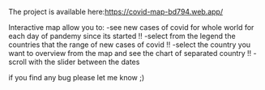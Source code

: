 The project is available here:<a>https://covid-map-bd794.web.app/</a>

Interactive map allow you to:
-see new cases of covid for whole world for each day of pandemy since its started !!
-select from the legend the countries that the range of new cases of covid !!
-select the country you want to overview from the map and see the chart of separated country !!
-scroll with the slider between the dates


if you find any bug please let me know ;)
